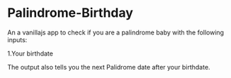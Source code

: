 # Palindrome-Birthday

An a vanillajs app to check if you are a palindrome baby with the following inputs:

1.Your birthdate

The output also tells you the next Palidrome date after your birthdate.